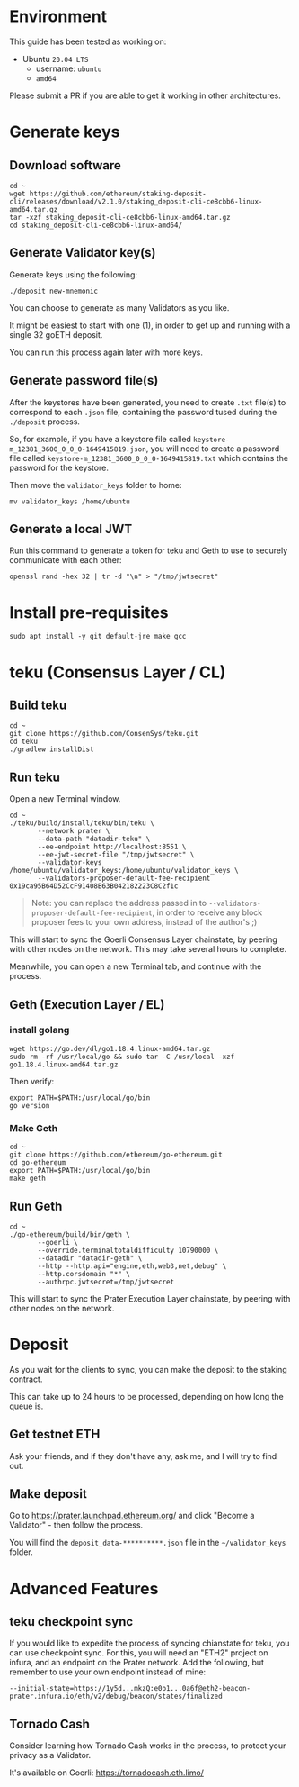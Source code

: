 # Environment

This guide has been tested as working on:

- Ubuntu `20.04 LTS`
  - username: `ubuntu`
  - `amd64`

Please submit a PR if you are able to get it working in other architectures.

# Generate keys

## Download software

```
cd ~
wget https://github.com/ethereum/staking-deposit-cli/releases/download/v2.1.0/staking_deposit-cli-ce8cbb6-linux-amd64.tar.gz
tar -xzf staking_deposit-cli-ce8cbb6-linux-amd64.tar.gz
cd staking_deposit-cli-ce8cbb6-linux-amd64/
```

## Generate Validator key(s)

Generate keys using the following:
```
./deposit new-mnemonic
```

You can choose to generate as many Validators as you like.

It might be easiest to start with one (1), in order to get up and running with a single 32 goETH deposit.

You can run this process again later with more keys.

## Generate password file(s)

After the keystores have been generated, you need to create `.txt` file(s) to correspond to each `.json` file, containing the password tused during the `./deposit` process.

So, for example, if you have a keystore file called `keystore-m_12381_3600_0_0_0-1649415819.json`, you will need to create a password file called `keystore-m_12381_3600_0_0_0-1649415819.txt` which contains the password for the keystore.

Then move the `validator_keys` folder to home:
```
mv validator_keys /home/ubuntu
```

## Generate a local JWT

Run this command to generate a token for teku and Geth to use to securely communicate with each other:

```
openssl rand -hex 32 | tr -d "\n" > "/tmp/jwtsecret"
```

# Install pre-requisites

```
sudo apt install -y git default-jre make gcc
```

# teku (Consensus Layer / CL)

## Build teku

```
cd ~
git clone https://github.com/ConsenSys/teku.git
cd teku
./gradlew installDist
```

## Run teku

Open a new Terminal window.

```
cd ~
./teku/build/install/teku/bin/teku \
       --network prater \
       --data-path "datadir-teku" \
       --ee-endpoint http://localhost:8551 \
       --ee-jwt-secret-file "/tmp/jwtsecret" \
       --validator-keys /home/ubuntu/validator_keys:/home/ubuntu/validator_keys \
       --validators-proposer-default-fee-recipient 0x19ca95B64D52CcF91408B63B042182223C8C2f1c
```

> Note: you can replace the address passed in to `--validators-proposer-default-fee-recipient`, in order to receive any block proposer fees to your own address, instead of the author's ;)

This will start to sync the Goerli Consensus Layer chainstate, by peering with other nodes on the network. This may take several hours to complete.

Meanwhile, you can open a new Terminal tab, and continue with the process.

## Geth (Execution Layer / EL)

### install golang

```
wget https://go.dev/dl/go1.18.4.linux-amd64.tar.gz
sudo rm -rf /usr/local/go && sudo tar -C /usr/local -xzf go1.18.4.linux-amd64.tar.gz
```
Then verify:
```
export PATH=$PATH:/usr/local/go/bin
go version
```

### Make Geth

```
cd ~
git clone https://github.com/ethereum/go-ethereum.git
cd go-ethereum 
export PATH=$PATH:/usr/local/go/bin
make geth
```

## Run Geth

```
cd ~
./go-ethereum/build/bin/geth \
       --goerli \
       --override.terminaltotaldifficulty 10790000 \
       --datadir "datadir-geth" \
       --http --http.api="engine,eth,web3,net,debug" \
       --http.corsdomain "*" \
       --authrpc.jwtsecret=/tmp/jwtsecret
```

This will start to sync the Prater Execution Layer chainstate, by peering with other nodes on the network.

# Deposit

As you wait for the clients to sync, you can make the deposit to the staking contract.

This can take up to 24 hours to be processed, depending on how long the queue is.

## Get testnet ETH

Ask your friends, and if they don't have any, ask me, and I will try to find out.

## Make deposit

Go to https://prater.launchpad.ethereum.org/ and click "Become a Validator" - then follow the process.

You will find the `deposit_data-**********.json` file in the `~/validator_keys` folder.

# Advanced Features

## teku checkpoint sync

If you would like to expedite the process of syncing chianstate for teku, you can use checkpoint sync. For this, you will need an "ETH2" project on infura, and an endpoint on the Prater network. Add the following, but remember to use your own endpoint instead of mine:

```
--initial-state=https://1y5d...mkzQ:e0b1...0a6f@eth2-beacon-prater.infura.io/eth/v2/debug/beacon/states/finalized
```

## Tornado Cash

Consider learning how Tornado Cash works in the process, to protect your privacy as a Validator.

It's available on Goerli: https://tornadocash.eth.limo/
